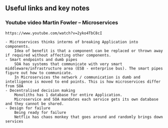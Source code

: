 ## Useful links and key notes

### Youtube video Martin Fowler – Microservices
    https://www.youtube.com/watch?v=2yko4TbC8cI

    - Microservices thinks interms of breaking Application into components. 
        Idea of benefit is that a component can be replaced or thrown away if required without affecting other components.
    - Smart endpoints and dumb pipes
        SOA has systems that communicate with very smart middleware/infrastructure area (ESB - enterprise bus). The smart pipes figure out how to communicate.
        In Microservices the network / communication is dumb and intelligence is moved to end points. This is how microservices differ from SOA
    - Decentralised decision making
        Monoliths has 1 database for entire Application. 
        Microservice and SOA mandates each service gets its own database and they cannot be shared.
    - Design for failure
        Being ready for failure
        Netflix has chaos monkey that goes around and randomly brings down services